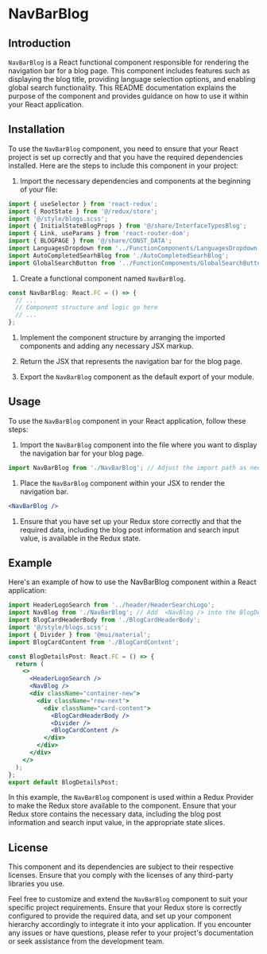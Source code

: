 # NavBarBlog 

## Introduction
`NavBarBlog` is a React functional component responsible for rendering the navigation bar for a blog page. This component includes features such as displaying the blog title, providing language selection options, and enabling global search functionality. This README documentation explains the purpose of the component and provides guidance on how to use it within your React application.

## Installation
To use the `NavBarBlog` component, you need to ensure that your React project is set up correctly and that you have the required dependencies installed. Here are the steps to include this component in your project:

1) Import the necessary dependencies and components at the beginning of your file:
```jsx
import { useSelector } from 'react-redux';
import { RootState } from '@/redux/store';
import '@/style/blogs.scss';
import { InitialStateBlogProps } from '@/share/InterfaceTypesBlog';
import { Link, useParams } from 'react-router-dom';
import { BLOGPAGE } from '@/share/CONST_DATA';
import LanguagesDropdown from '../FunctionComponents/LanguagesDropdown';
import AutoCompletedSearhBlog from './AutoCompletedSearhBlog';
import GlobalSearchButton from '../FunctionComponents/GlobalSearchButton';

```

1) Create a functional component named `NavBarBlog`.
```jsx
const NavBarBlog: React.FC = () => {
  // ...
  // Component structure and logic go here
  // ...
};

```

1) Implement the component structure by arranging the imported components and adding any necessary JSX markup.

2) Return the JSX that represents the navigation bar for the blog page.

3) Export the `NavBarBlog` component as the default export of your module.


## Usage
To use the `NavBarBlog` component in your React application, follow these steps:

1) Import the `NavBarBlog` component into the file where you want to display the navigation bar for your blog page.


```jsx
import NavBarBlog from './NavBarBlog'; // Adjust the import path as needed

```

1) Place the `NavBarBlog` component within your JSX to render the navigation bar.
```jsx
<NavBarBlog />

```

1) Ensure that you have set up your Redux store correctly and that the required data, including the blog post information and search input value, is available in the Redux state.


## Example
Here's an example of how to use the NavBarBlog component within a React application:

```jsx
import HeaderLogoSearch from '../header/HeaderSearchLogo';
import NavBlog from './NavBarBlog'; // Add  <NavBlog /> into the BlogDetailsPost component
import BlogCardHeaderBody from './BlogCardHeaderBody';
import '@/style/blogs.scss';
import { Divider } from '@mui/material';
import BlogCardContent from './BlogCardContent';

const BlogDetailsPost: React.FC = () => {
  return (
    <>
      <HeaderLogoSearch />
      <NavBlog />
      <div className="container-new">
        <div className="row-next">
          <div className="card-content">
            <BlogCardHeaderBody />
            <Divider />
            <BlogCardContent />
          </div>
        </div>
      </div>
    </>
  );
};
export default BlogDetailsPost;


```

In this example, the `NavBarBlog` component is used within a Redux Provider to make the Redux store available to the component. Ensure that your Redux store contains the necessary data, including the blog post information and search input value, in the appropriate state slices.

## License
This component and its dependencies are subject to their respective licenses. Ensure that you comply with the licenses of any third-party libraries you use.

Feel free to customize and extend the `NavBarBlog` component to suit your specific project requirements. Ensure that your Redux store is correctly configured to provide the required data, and set up your component hierarchy accordingly to integrate it into your application. If you encounter any issues or have questions, please refer to your project's documentation or seek assistance from the development team.